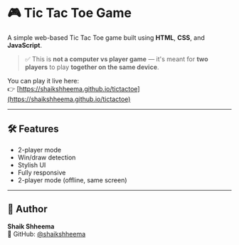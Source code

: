 # 🎮 Tic Tac Toe Game

A simple web-based Tic Tac Toe game built using **HTML**, **CSS**, and **JavaScript**.

> ✅ This is **not a computer vs player game** — it's meant for **two players** to play **together on the same device**.

You can play it live here:  
👉 [https://shaikshheema.github.io/tictactoe](https://shaikshheema.github.io/tictactoe)

---

## 🛠 Features
- 2-player mode
- Win/draw detection
- Stylish UI
- Fully responsive
- 2-player mode (offline, same screen)

---

## 👤 Author
**Shaik Shheema**  
💼 GitHub: [@shaikshheema](https://github.com/shaikshheema)

